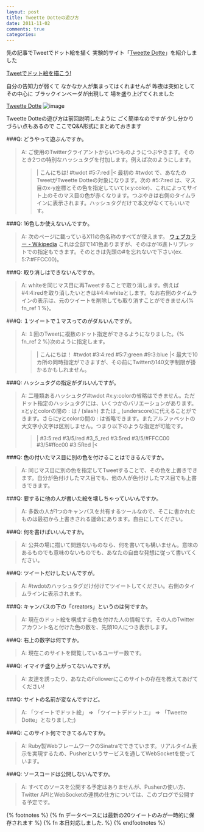 ```yaml
---
layout: post
title: Tweette Dotteの遊び方
date: 2011-11-02
comments: true
categories:
---
```



先の記事でTweetでドット絵を描く
実験的サイト「[Tweette Dotte](http://tweetdot.heroku.com/)」を紹介しました

[Tweetでドット絵を描こう!](/2011/10/31/Tweet/)

自分の告知力が弱くて
なかなか人が集まってはくれませんが
昨夜は突如としてその中心に
ブラックインベーダが出現して
場を盛り上げてくれました

[Tweette Dotte](http://tweetdot.heroku.com/)
![image](http://img.f.hatena.ne.jp/images/fotolife/k/keyesberry/20111102/20111102191921.png)


Tweette Dotteの遊び方は前回説明したように
ごく簡単なのですが
少し分かりづらい点もあるので
ここでQ&A形式にまとめておきます

###Q: どうやって遊ぶんですか。
> 
> A: ご使用のTwitterクライアントからいつものようにつぶやきます。そのとき2つの特別なハッシュタグを付加します。例えば次のようにします。
> >|
>   こんにちは! #twdot #5:7:red
> |<
> 最初の #twdot で、あなたのTweetがTweette Dotteの対象になります。次の #5:7:red は、マス目のx-y座標とその色を指定していて(x:y:color)、これによってサイト上のそのマス目の色が赤くなります。つぶやきは右側のタイムラインに表示されます。ハッシュタグだけで本文がなくてもいいです。

###Q: 16色しか使えないんですか。
> 
> A: 次のページに載っているX11の色名称のすべてが使えます。
> [ウェブカラー - Wikipedia](http://ja.wikipedia.org/wiki/%E3%82%A6%E3%82%A7%E3%83%96%E3%82%AB%E3%83%A9%E3%83%BC)
> これは全部で141色ありますが、そのほか16進トリプレットでの指定もできます。そのときは先頭の#を忘れないで下さい(ex. 5:7:#FFCC00)。

###Q: 取り消しはできないんですか。
> 
> A: whiteを同じマス目に再Tweetすることで取り消します。例えば#4:4:redを取り消したいときは#4:4:whiteとします。なお右側のタイムラインの表示は、元のツイートを削除しても取り消すことができません{% fn_ref 1 %}。

###Q: １ツイートで１マスってのがダルいんですが。
> 
> A: １回のTweetに複数のドット指定ができるようになりました。{% fn_ref 2 %}次のように指定します。
> >|
>  こんにちは！ #twdot #3:4:red #5:7:green #9:3:blue
> |<
> 最大で10カ所の同時指定ができますが、その前にTwitterの140文字制限が掛かるかもしれません。

###Q: ハッシュタグの指定がダルいんですが。
> 
> A: 二種類あるハッシュタグ#twdot #x:y:colorの省略はできません。ただドット指定のハッシュタグには、いくつかのバリエーションがあります。
> xとyとcolorの間の : は / (slash) または _ (underscore)に代えることができます。さらにyとcolorの間の : は省略できます。またアルファベットの大文字小文字は区別しません。つまり以下のような指定が可能です。
> >|
>    #3:5:red       #3/5/red     #3_5_red      #3:5red
>    #3/5/#FFCC00     #3/5#ffcc00      #3:5Red
> |<

###Q: 色の付いたマス目に別の色を付けることはできるんですか。
> 
> A: 同じマス目に別の色を指定してTweetすることで、その色を上書きできます。自分が色付けしたマス目でも、他の人が色付けしたマス目でも上書きできます。

###Q: 要するに他の人が書いた絵を壊しちゃっていいんですか。
> 
> A: 多数の人が1つのキャンバスを共有するツールなので、そこに書かれたものは最初から上書きされる運命にあります。自由にしてください。

###Q: 何を書けばいいんですか。
> 
> A: 公共の場に描いて問題ないものなら、何を書いても構いません。意味のあるものでも意味のないものでも、あなたの自由な発想に従って書いてください。

###Q: ツイートだけしたいんですが。
> 
> A: #twdotのハッシュタグだけ付けてツイートしてください。右側のタイムラインに表示されます。

###Q: キャンバスの下の「creators」というのは何ですか。
> 
> A: 現在のドット絵を構成する色を付けた人の情報です。その人のTwitterアカウント名と付けた色の数を、先頭10人につき表示します。

###Q: 右上の数字は何ですか。
> 
> A: 現在このサイトを閲覧しているユーザー数です。

###Q: イマイチ盛り上がってないんですが。
> 
> A: 友達を誘ったり、あなたのFollowerにこのサイトの存在を教えてあげてください!

###Q: サイトの名前が変なんですけど。
> 
> A: 「ツイートでドット絵」 => 「ツイートデドットエ」 => 「Tweette Dotte」となりました;)

###Q: このサイト何でできてるんですか。
> 
> A: Ruby製WebフレームワークのSinatraでできています。リアルタイム表示を実現するため、Pusherというサービスを通してWebSocketを使っています。

###Q: ソースコードは公開しないんですか。
> 
> A: すべてのソースを公開する予定はありませんが、Pusherの使い方、Twitter APIとWebSocketの連携の仕方については、このブログで公開する予定です。

{% footnotes %}
   {% fn データベースには最新の20ツイートのみが一時的に保存されます %}
   {% fn 本日対応しました. %}
{% endfootnotes %}
